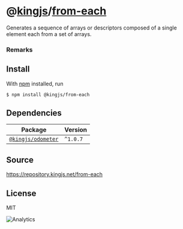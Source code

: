 # @[kingjs][@kingjs]/[from-each][ns0]
Generates a sequence of arrays or descriptors composed of a single element each from a set of arrays.




### Remarks


## Install
With [npm](https://npmjs.org/) installed, run
```
$ npm install @kingjs/from-each
```
## Dependencies
|Package|Version|
|---|---|
|[`@kingjs/odometer`](https://www.npmjs.com/package/@kingjs/odometer)|`^1.0.7`|
## Source
https://repository.kingjs.net/from-each
## License
MIT

![Analytics](https://analytics.kingjs.net/from-each)

[@kingjs]: https://www.npmjs.com/package/kingjs
[ns0]: https://www.npmjs.com/package/@kingjs/from-each
